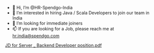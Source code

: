 - 👋 Hi, I’m @HR-Spendgo-India
- 👀 I’m interested in hiring Java / Scala Developers to join our team in India 
- 💞️ I’m looking for immediate joiners
- 📫 If you are looking for a Job, please reach me at hr.india@spendgo.com

<!---
HR-Spendgo-India/HR-Spendgo-India is a ✨ special ✨ repository because its `README.md` (this file) appears on your GitHub profile.
You can click the Preview link to take a look at your changes.
--->
[JD for Server _ Backend Developer position.pdf](https://github.com/HR-Spendgo-India/HR-Spendgo-India/files/8831360/JD.for.Server._.Backend.Developer.position.pdf)

